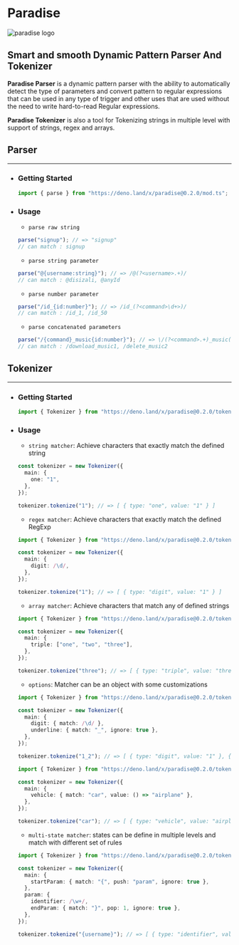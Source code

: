 # Paradise

![paradise logo](https://i.ibb.co/12J6h0t/paradise-small.png)

## **Smart and smooth Dynamic Pattern Parser And Tokenizer**

**Paradise Parser** is a dynamic pattern parser with the ability to
automatically detect the type of parameters and convert pattern to regular
expressions that can be used in any type of trigger and other uses that are used
without the need to write hard-to-read Regular expressions.

**Paradise Tokenizer** is also a tool for Tokenizing strings in multiple level
with support of strings, regex and arrays.

## Parser

---

- ### Getting Started

  ```typescript
  import { parse } from "https://deno.land/x/paradise@0.2.0/mod.ts";
  ```

- ### Usage

  - `parse raw string`

  ```typescript
  parse("signup"); // => "signup"
  // can match : signup
  ```

  - `parse string parameter`

  ```typescript
  parse("@{username:string}"); // => /@(?<username>.+)/
  // can match : @disizali, @anyId
  ```

  - `parse number parameter`

  ```typescript
  parse("/id_{id:number}"); // => /id_(?<command>\d+>)/
  // can match : /id_1, /id_50
  ```

  - `parse concatenated parameters`

  ```typescript
  parse("/{command}_music{id:number}"); // => \/(?<command>.+)_music(?<id>\d+)
  // can match : /download_music1, /delete_music2
  ```

## Tokenizer

---

- ### Getting Started

  ```typescript
  import { Tokenizer } from "https://deno.land/x/paradise@0.2.0/tokenizer/mod.ts";
  ```

- ### Usage

  - `string matcher`: Achieve characters that exactly match the defined string

  ```typescript
  const tokenizer = new Tokenizer({
    main: {
      one: "1",
    },
  });

  tokenizer.tokenize("1"); // => [ { type: "one", value: "1" } ]
  ```

  - `regex matcher`: Achieve characters that exactly match the defined RegExp

  ```typescript
  import { Tokenizer } from "https://deno.land/x/paradise@0.2.0/tokenizer/mod.ts";

  const tokenizer = new Tokenizer({
    main: {
      digit: /\d/,
    },
  });

  tokenizer.tokenize("1"); // => [ { type: "digit", value: "1" } ]
  ```

  - `array matcher`: Achieve characters that match any of defined strings

  ```typescript
  import { Tokenizer } from "https://deno.land/x/paradise@0.2.0/tokenizer/mod.ts";

  const tokenizer = new Tokenizer({
    main: {
      triple: ["one", "two", "three"],
    },
  });

  tokenizer.tokenize("three"); // => [ { type: "triple", value: "three" } ]
  ```

  - `options`: Matcher can be an object with some customizations

  ```typescript
  import { Tokenizer } from "https://deno.land/x/paradise@0.2.0/tokenizer/mod.ts";

  const tokenizer = new Tokenizer({
    main: {
      digit: { match: /\d/ },
      underline: { match: "_", ignore: true },
    },
  });

  tokenizer.tokenize("1_2"); // => [ { type: "digit", value: "1" }, { type: "digit", value: "2" } ]
  ```

  ```typescript
  import { Tokenizer } from "https://deno.land/x/paradise@0.2.0/tokenizer/mod.ts";

  const tokenizer = new Tokenizer({
    main: {
      vehicle: { match: "car", value: () => "airplane" },
    },
  });

  tokenizer.tokenize("car"); // => [ { type: "vehicle", value: "airplane" } ]
  ```

  - `multi-state matcher`: states can be define in multiple levels and match
    with different set of rules

  ```typescript
  import { Tokenizer } from "https://deno.land/x/paradise@0.2.0/tokenizer/mod.ts";

  const tokenizer = new Tokenizer({
    main: {
      startParam: { match: "{", push: "param", ignore: true },
    },
    param: {
      identifier: /\w+/,
      endParam: { match: "}", pop: 1, ignore: true },
    },
  });

  tokenizer.tokenize("{username}"); // => [ { type: "identifier", value: "username" } ]
  ```
